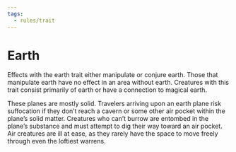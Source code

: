 ```yaml
---
tags:
  - rules/trait
---
```

# Earth

Effects with the earth trait either manipulate or conjure earth. Those that manipulate earth have no effect in an area without earth. Creatures with this trait consist primarily of earth or have a connection to magical earth.  
  
These planes are mostly solid. Travelers arriving upon an earth plane risk suffocation if they don’t reach a cavern or some other air pocket within the plane’s solid matter. Creatures who can’t burrow are entombed in the plane’s substance and must attempt to dig their way toward an air pocket. Air creatures are ill at ease, as they rarely have the space to move freely through even the loftiest warrens.